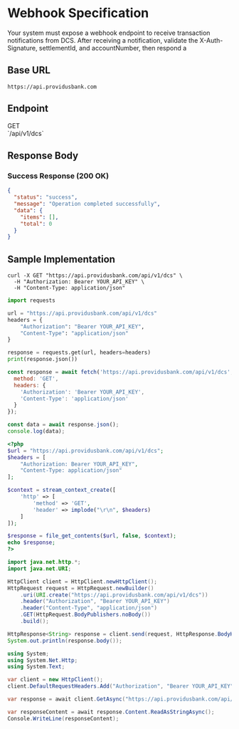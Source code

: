 # Webhook Specification

Your system must expose a webhook endpoint to receive transaction notifications from DCS. After receiving a notification, validate the X-Auth-Signature, settlementId, and accountNumber, then respond a

## Base URL

```
https://api.providusbank.com
```

## Endpoint

<div class="method get">GET</div> `/api/v1/dcs`



## Response Body

### Success Response (200 OK)

```json
{
  "status": "success",
  "message": "Operation completed successfully",
  "data": {
    "items": [],
    "total": 0
  }
}
```

## Sample Implementation

```curl
curl -X GET "https://api.providusbank.com/api/v1/dcs" \
  -H "Authorization: Bearer YOUR_API_KEY" \
  -H "Content-Type: application/json"
```

```python
import requests

url = "https://api.providusbank.com/api/v1/dcs"
headers = {
    "Authorization": "Bearer YOUR_API_KEY",
    "Content-Type": "application/json"
}

response = requests.get(url, headers=headers)
print(response.json())
```

```javascript
const response = await fetch('https://api.providusbank.com/api/v1/dcs', {
  method: 'GET',
  headers: {
    'Authorization': 'Bearer YOUR_API_KEY',
    'Content-Type': 'application/json'
  }
});

const data = await response.json();
console.log(data);
```

```php
<?php
$url = "https://api.providusbank.com/api/v1/dcs";
$headers = [
    "Authorization: Bearer YOUR_API_KEY",
    "Content-Type: application/json"
];

$context = stream_context_create([
    'http' => [
        'method' => 'GET',
        'header' => implode("\r\n", $headers)
    ]
]);

$response = file_get_contents($url, false, $context);
echo $response;
?>
```

```java
import java.net.http.*;
import java.net.URI;

HttpClient client = HttpClient.newHttpClient();
HttpRequest request = HttpRequest.newBuilder()
    .uri(URI.create("https://api.providusbank.com/api/v1/dcs"))
    .header("Authorization", "Bearer YOUR_API_KEY")
    .header("Content-Type", "application/json")
    .GET(HttpRequest.BodyPublishers.noBody())
    .build();

HttpResponse<String> response = client.send(request, HttpResponse.BodyHandlers.ofString());
System.out.println(response.body());
```

```csharp
using System;
using System.Net.Http;
using System.Text;

var client = new HttpClient();
client.DefaultRequestHeaders.Add("Authorization", "Bearer YOUR_API_KEY");

var response = await client.GetAsync("https://api.providusbank.com/api/v1/dcs");

var responseContent = await response.Content.ReadAsStringAsync();
Console.WriteLine(responseContent);
```